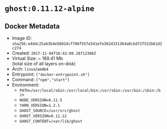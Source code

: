 # `ghost:0.11.12-alpine`

## Docker Metadata

- Image ID: `sha256:e4ddc25a63b4e5602dcf706f557e541efe362d331364a0cbd72f532b61d2c274`
- Created: `2017-11-04T16:42:08.28712386Z`
- Virtual Size: ~ 169.41 Mb  
  (total size of all layers on-disk)
- Arch: `linux`/`amd64`
- Entrypoint: `["docker-entrypoint.sh"]`
- Command: `["npm","start"]`
- Environment:
  - `PATH=/usr/local/sbin:/usr/local/bin:/usr/sbin:/usr/bin:/sbin:/bin`
  - `NODE_VERSION=6.11.5`
  - `YARN_VERSION=1.2.1`
  - `GHOST_SOURCE=/usr/src/ghost`
  - `GHOST_VERSION=0.11.12`
  - `GHOST_CONTENT=/var/lib/ghost`
